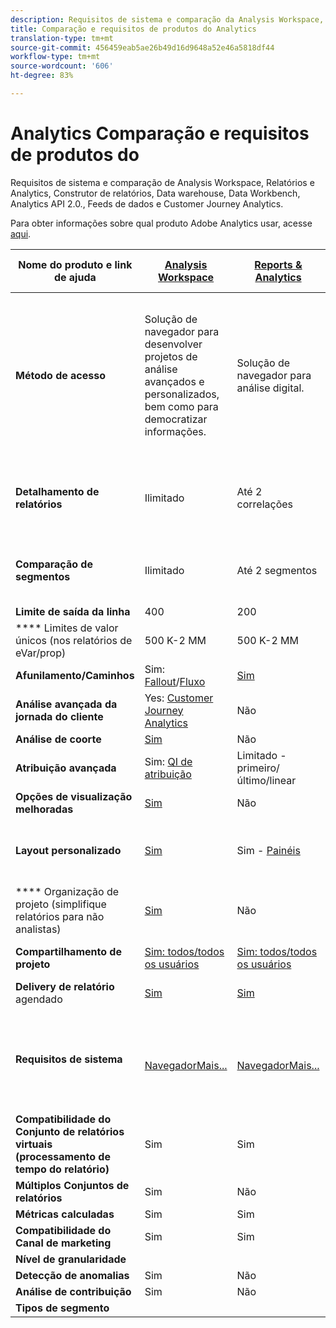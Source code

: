 ```yaml
---
description: Requisitos de sistema e comparação da Analysis Workspace, Reports & Analytics, Ad Hoc Analysis, Report Builder Data Warehouse e Data Workbench
title: Comparação e requisitos de produtos do Analytics
translation-type: tm+mt
source-git-commit: 456459eab5ae26b49d16d9648a52e46a5818df44
workflow-type: tm+mt
source-wordcount: '606'
ht-degree: 83%

---
```



# Analytics Comparação e requisitos de produtos do 

Requisitos de sistema e comparação de Analysis Workspace, Relatórios e Analytics, Construtor de relatórios, Data warehouse, Data Workbench, Analytics API 2.0., Feeds de dados e Customer Journey Analytics.

Para obter informações sobre qual produto Adobe Analytics usar, acesse [aqui](/help/admin/c-analytics-product-comparison/which-analytics-tool.md).

| Nome do produto e link de ajuda | [Analysis Workspace](https://docs.adobe.com/content/help/pt-BR/analytics/analyze/analysis-workspace/home.html) | [Reports &amp; Analytics](https://docs.adobe.com/content/help/pt-BR/analytics/analyze/reports-analytics/getting-started.html) | [Report Builder](https://docs.adobe.com/content/help/pt-BR/analytics/analyze/report-builder/home.html) | [Data Warehouse](https://docs.adobe.com/content/help/pt-BR/analytics/export/data-warehouse/data-warehouse.html) | [Data Workbench](https://docs.adobe.com/content/help/pt-BR/data-workbench/using/home.html) | Analytics API 2.0 | Feeds de dados |
|---|---|---|---|---|---|---|---|
| **Método de acesso** | Solução de navegador para desenvolver projetos de análise avançados e personalizados, bem como para democratizar informações. | Solução de navegador para análise digital. | Solução de navegador que gera relatórios no formato .csv. Pode gerar arquivos no formato Tableau. | Ferramenta de análise multicanal para análises avançadas, como modelo de atribuição personalizado, análise preditiva e análise completa do cliente. |  |  |  |
| **Detalhamento de relatórios** | Ilimitado | Até 2 correlações | Até 2 correlações | Executa detalhamentos expandidos e ilimitados, detalhamento por segmento. | Ilimitado |  |  |
| **Comparação de segmentos** | Ilimitado | Até 2 segmentos | Ilimitado (empilhamento de solicitação de dados) | 1 segmento. Suporte a diversos segmentos (empilhados). | Ilimitado |  |  |
| **Limite de saída da linha** | 400 | 200 | 50.000 | Ilimitado | Personalizável |  |  |
| **** Limites de valor únicos (nos relatórios de eVar/prop) | 500 K-2 MM | 500 K-2 MM | 500 K-2 MM | Ilimitado | Personalizável |  |  |
| **Afunilamento/Caminhos** | Sim: [Fallout](https://docs.adobe.com/content/help/pt-BR/analytics/analyze/analysis-workspace/visualizations/fallout/fallout-flow.html)/[Fluxo](https://docs.adobe.com/content/help/pt-BR/analytics/analyze/analysis-workspace/visualizations/flow/flow.html) | [Sim](https://docs.adobe.com/content/help/pt-BR/analytics/analyze/reports-analytics/reports.html) | Sim | Não | Sim |  |  |
| **Análise avançada da jornada do cliente** | Yes: [Customer Journey Analytics](https://docs.adobe.com/content/help/pt-BR/analytics-platform/using/cja-landing.html) | Não | Não | Não | Sim |  |  |
| **Análise de coorte** | [Sim](https://docs.adobe.com/content/help/pt-BR/analytics/analyze/analysis-workspace/visualizations/cohort-table/cohort-analysis.html) | Não | Não | Não | Sim |  |  |
| **Atribuição avançada** | Sim: [QI de atribuição](https://docs.adobe.com/content/help/en/analytics/analyze/analysis-workspace/attribution-iq.html) | Limitado - primeiro/último/linear | Limitado - primeiro/último/linear | Limitado - primeiro/último/linear | Sim |  |  |
| **Opções de visualização melhoradas** | [Sim](https://docs.adobe.com/content/help/pt-BR/analytics/analyze/analysis-workspace/visualizations/freeform-analysis-visualizations.html) | Não | Sim | Não | Sim |  |  |
| **Layout personalizado** | [Sim](https://docs.adobe.com/content/help/pt-BR/analytics/analyze/analysis-workspace/home.html) | Sim - [Painéis](https://docs.adobe.com/content/help/en/analytics/analyze/reports-analytics/dashboard.html) | [Sim](https://docs.adobe.com/content/help/pt-BR/analytics/analyze/report-builder/layout/configure-the-custom-layout.html) | Classifique os resultados por detalhamento ou por métricas. | Sim |  |  |
| **** Organização de projeto (simplifique relatórios para não analistas) | [Sim](https://docs.adobe.com/content/help/pt-BR/analytics/analyze/analysis-workspace/curate-share/curate.html) | Não | Sim | Não | Sim |  |  |
| **Compartilhamento de projeto** | [Sim: todos/todos os usuários](https://docs.adobe.com/content/help/pt-BR/analytics/analyze/analysis-workspace/curate-share/curate.html) | [Sim: todos/todos os usuários](https://docs.adobe.com/content/help/pt-BR/analytics/analyze/reports-analytics/scheduling.html) | Sim: todos/todos os usuários | Não | Sim |  |  |
| **Delivery de relatório** agendado | [Sim](https://docs.adobe.com/content/help/pt-BR/analytics/analyze/analysis-workspace/curate-share/schedule-projects.html) | [Sim](https://docs.adobe.com/content/help/pt-BR/analytics/analyze/reports-analytics/scheduling.html) | [Sim](https://docs.adobe.com/content/help/pt-BR/analytics/analyze/report-builder/t-schedule-a-data-request.html) | Sim | Sim |  |  |
| **Requisitos de sistema** | <br>[NavegadorMais...](https://docs.adobe.com/content/help/pt-BR/analytics/admin/sys-reqs.html) | <br>[NavegadorMais...](https://docs.adobe.com/content/help/pt-BR/analytics/admin/sys-reqs.html) | Windows, MS<br>[ExcelMais...](https://docs.adobe.com/content/help/pt-BR/analytics/analyze/report-builder/report-builder-setup/system-requirements.html) | Navegador e programa para abrir arquivos .csv como MS Excel. Pode gerar arquivos no formato Tableau. | Windows 64 bit, good graphics adapter for OpenGL 3.2 [More...](https://docs.adobe.com/content/help/pt-BR/data-workbench/using/install/c-data-workbench-client-install.html) |  |  |  |
| **Compatibilidade do Conjunto de relatórios virtuais (processamento de tempo do relatório)** | Sim | Sim | Sim | Não | Sim? |  |  |
| **Múltiplos Conjuntos de relatórios** | Sim | Não | Não | Não | Sim? |  |  |
| **Métricas calculadas** | Sim | Sim | Sim | Sim | Sim |  |  |
| **Compatibilidade do Canal de marketing** | Sim | Sim | Sim | ? | ? |  |  |
| **Nível de granularidade** |  |  |  |  |  |  |  |
| **Detecção de anomalias** | Sim | Não |  |  |  |  |  |
| **Análise de contribuição** | Sim | Não | Não | Não | Sim |  |  |
| **Tipos de segmento** |  |  |  |  |  |  |  |